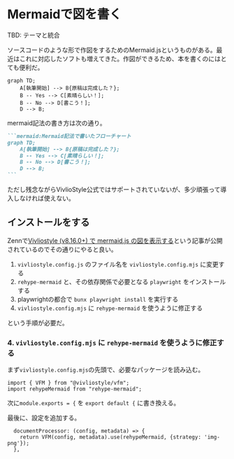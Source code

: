 # Mermaidで図を書く

TBD: テーマと統合

ソースコードのような形で作図をするためのMermaid.jsというものがある。最近はこれに対応したソフトも増えてきた。作図ができるため、本を書くのにはとても便利だ。

```mermaid:Mermaid記法で書いたフローチャート
graph TD;
    A[執筆開始] --> B{原稿は完成した？};
    B -- Yes --> C[素晴らしい！];
    B -- No --> D[書こう！];
    D --> B;
```

mermaid記法の書き方は次の通り。

````md
```mermaid:Mermaid記法で書いたフローチャート
graph TD;
    A[執筆開始] --> B{原稿は完成した？};
    B -- Yes --> C[素晴らしい！];
    B -- No --> D[書こう！];
    D --> B;
```
````

ただし残念ながらVivlioStyle公式ではサポートされていないが、多少頑張って導入しなければ使えない。

## インストールをする

Zennで[Vivliostyle (v8.16.0+) で mermaid.js の図を表示する](https://zenn.dev/mura_mi/articles/4f08cc99f19887)という記事が公開されているのでその通りにやると良い。

1. `vivliostyle.config.js` のファイル名を `vivliostyle.config.mjs` に変更する
2. `rehype-mermaid` と、その依存関係で必要となる `playwright` をインストールする
3. playwrightの都合で `bunx playwright install` を実行する
4. `vivliostyle.config.mjs` に `rehype-mermaid` を使うように修正する

という手順が必要だ。

### 4. `vivliostyle.config.mjs` に `rehype-mermaid` を使うように修正する

まず`vivliostyle.config.mjs`の先頭で、必要なパッケージを読み込む。

```js:必要なパッケージを読み込む
import { VFM } from "@vivliostyle/vfm";
import rehypeMermaid from "rehype-mermaid";
```

次に`module.exports = {` を `export default {` に書き換える。

最後に、設定を追加する。

```js:設定を追加する
  documentProcessor: (config, metadata) => {
    return VFM(config, metadata).use(rehypeMermaid, {strategy: 'img-png'});
  },
```

